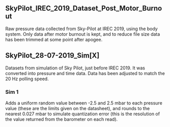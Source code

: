## SkyPilot_IREC_2019_Dataset_Post_Motor_Burnout
Raw pressure data collected from Sky-Pilot at IREC 2019, using the body
system. Only data after motor burnout is kept, and to reduce file size data has been trimmed at some point after apogee.

## SkyPilot_28-07-2019_Sim[X]
Datasets from simulation of Sky Pilot, just before IREC 2019. It was converted
into pressure and time data. Data has been adjusted to match the 20 Hz polling
speed.

### Sim 1
Adds a uniform random value between -2.5 and 2.5 mbar to each pressure value
(these are the limits given on the datasheet), and rounds to the nearest
0.027 mbar to simulate quantization error (this is the resolution of the value
returned from the barometer on each read).
